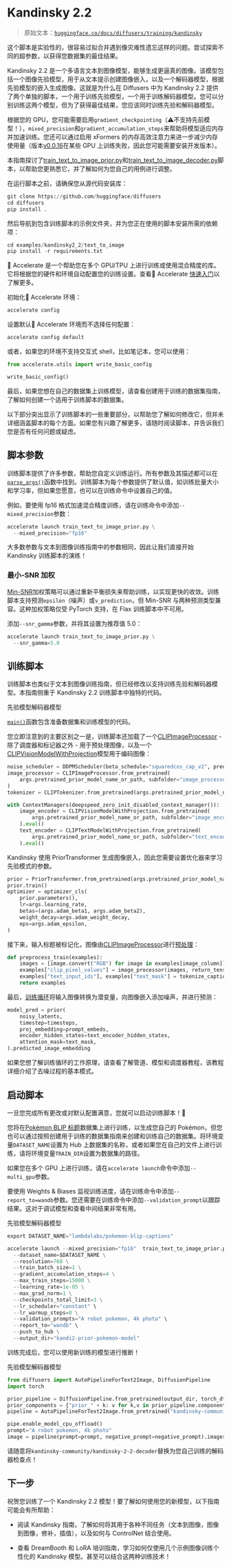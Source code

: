 # Kandinsky 2.2

> 原始文本：[`huggingface.co/docs/diffusers/training/kandinsky`](https://huggingface.co/docs/diffusers/training/kandinsky)

这个脚本是实验性的，很容易过拟合并遇到像灾难性遗忘这样的问题。尝试探索不同的超参数，以获得您数据集的最佳结果。

Kandinsky 2.2 是一个多语言文本到图像模型，能够生成更逼真的图像。该模型包括一个图像先验模型，用于从文本提示创建图像嵌入，以及一个解码器模型，根据先验模型的嵌入生成图像。这就是为什么在 Diffusers 中为 Kandinsky 2.2 提供了两个单独的脚本，一个用于训练先验模型，一个用于训练解码器模型。您可以分别训练这两个模型，但为了获得最佳结果，您应该同时训练先验和解码器模型。

根据您的 GPU，您可能需要启用`gradient_checkpointing`（⚠️不支持先前模型！），`mixed_precision`和`gradient_accumulation_steps`来帮助将模型适应内存并加速训练。您还可以通过启用 xFormers 的内存高效注意力来进一步减少内存使用量（版本[v0.0.16](https://github.com/huggingface/diffusers/issues/2234#issuecomment-1416931212)在某些 GPU 上训练失败，因此您可能需要安装开发版本）。

本指南探讨了[train_text_to_image_prior.py](https://github.com/huggingface/diffusers/blob/main/examples/kandinsky2_2/text_to_image/train_text_to_image_prior.py)和[train_text_to_image_decoder.py](https://github.com/huggingface/diffusers/blob/main/examples/kandinsky2_2/text_to_image/train_text_to_image_decoder.py)脚本，以帮助您更熟悉它，并了解如何为您自己的用例进行调整。

在运行脚本之前，请确保您从源代码安装库：

```py
git clone https://github.com/huggingface/diffusers
cd diffusers
pip install .
```

然后导航到包含训练脚本的示例文件夹，并为您正在使用的脚本安装所需的依赖项：

```py
cd examples/kandinsky2_2/text_to_image
pip install -r requirements.txt
```

🤗 Accelerate 是一个帮助您在多个 GPU/TPU 上进行训练或使用混合精度的库。它将根据您的硬件和环境自动配置您的训练设置。查看🤗 Accelerate [快速入门](https://huggingface.co/docs/accelerate/quicktour)以了解更多。

初始化🤗 Accelerate 环境：

```py
accelerate config
```

设置默认🤗 Accelerate 环境而不选择任何配置：

```py
accelerate config default
```

或者，如果您的环境不支持交互式 shell，比如笔记本，您可以使用：

```py
from accelerate.utils import write_basic_config

write_basic_config()
```

最后，如果您想在自己的数据集上训练模型，请查看创建用于训练的数据集指南，了解如何创建一个适用于训练脚本的数据集。

以下部分突出显示了训练脚本的一些重要部分，以帮助您了解如何修改它，但并未详细涵盖脚本的每个方面。如果您有兴趣了解更多，请随时阅读脚本，并告诉我们您是否有任何问题或疑虑。

## 脚本参数

训练脚本提供了许多参数，帮助您自定义训练运行。所有参数及其描述都可以在[`parse_args()`](https://github.com/huggingface/diffusers/blob/6e68c71503682c8693cb5b06a4da4911dfd655ee/examples/kandinsky2_2/text_to_image/train_text_to_image_prior.py#L190)函数中找到。训练脚本为每个参数提供了默认值，如训练批量大小和学习率，但如果您愿意，也可以在训练命令中设置自己的值。

例如，要使用 fp16 格式加速混合精度训练，请在训练命令中添加`--mixed_precision`参数：

```py
accelerate launch train_text_to_image_prior.py \
  --mixed_precision="fp16"
```

大多数参数与文本到图像训练指南中的参数相同，因此让我们直接开始 Kandinsky 训练脚本的演练！

### 最小-SNR 加权

[Min-SNR](https://huggingface.co/papers/2303.09556)加权策略可以通过重新平衡损失来帮助训练，以实现更快的收敛。训练脚本支持预测`epsilon`（噪声）或`v_prediction`，但 Min-SNR 与两种预测类型兼容。这种加权策略仅受 PyTorch 支持，在 Flax 训练脚本中不可用。

添加`--snr_gamma`参数，并将其设置为推荐值 5.0：

```py
accelerate launch train_text_to_image_prior.py \
  --snr_gamma=5.0
```

## 训练脚本

训练脚本也类似于文本到图像训练指南，但已经修改以支持训练先验和解码器模型。本指南侧重于 Kandinsky 2.2 训练脚本中独特的代码。

先验模型解码器模型

[`main()`](https://github.com/huggingface/diffusers/blob/6e68c71503682c8693cb5b06a4da4911dfd655ee/examples/kandinsky2_2/text_to_image/train_text_to_image_prior.py#L441)函数包含准备数据集和训练模型的代码。

您立即注意到的主要区别之一是，训练脚本还加载了一个[CLIPImageProcessor](https://huggingface.co/docs/transformers/v4.37.2/en/model_doc/clip#transformers.CLIPImageProcessor) - 除了调度器和标记器之外 - 用于预处理图像，以及一个[CLIPVisionModelWithProjection](https://huggingface.co/docs/transformers/v4.37.2/en/model_doc/clip#transformers.CLIPVisionModelWithProjection)模型用于编码图像：

```py
noise_scheduler = DDPMScheduler(beta_schedule="squaredcos_cap_v2", prediction_type="sample")
image_processor = CLIPImageProcessor.from_pretrained(
    args.pretrained_prior_model_name_or_path, subfolder="image_processor"
)
tokenizer = CLIPTokenizer.from_pretrained(args.pretrained_prior_model_name_or_path, subfolder="tokenizer")

with ContextManagers(deepspeed_zero_init_disabled_context_manager()):
    image_encoder = CLIPVisionModelWithProjection.from_pretrained(
        args.pretrained_prior_model_name_or_path, subfolder="image_encoder", torch_dtype=weight_dtype
    ).eval()
    text_encoder = CLIPTextModelWithProjection.from_pretrained(
        args.pretrained_prior_model_name_or_path, subfolder="text_encoder", torch_dtype=weight_dtype
    ).eval()
```

Kandinsky 使用 PriorTransformer 生成图像嵌入，因此您需要设置优化器来学习先验模式的参数。

```py
prior = PriorTransformer.from_pretrained(args.pretrained_prior_model_name_or_path, subfolder="prior")
prior.train()
optimizer = optimizer_cls(
    prior.parameters(),
    lr=args.learning_rate,
    betas=(args.adam_beta1, args.adam_beta2),
    weight_decay=args.adam_weight_decay,
    eps=args.adam_epsilon,
)
```

接下来，输入标题被标记化，图像由[CLIPImageProcessor](https://huggingface.co/docs/transformers/v4.37.2/en/model_doc/clip#transformers.CLIPImageProcessor)进行[预处理](https://github.com/huggingface/diffusers/blob/6e68c71503682c8693cb5b06a4da4911dfd655ee/examples/kandinsky2_2/text_to_image/train_text_to_image_prior.py#L632)：

```py
def preprocess_train(examples):
    images = [image.convert("RGB") for image in examples[image_column]]
    examples["clip_pixel_values"] = image_processor(images, return_tensors="pt").pixel_values
    examples["text_input_ids"], examples["text_mask"] = tokenize_captions(examples)
    return examples
```

最后，[训练循环](https://github.com/huggingface/diffusers/blob/6e68c71503682c8693cb5b06a4da4911dfd655ee/examples/kandinsky2_2/text_to_image/train_text_to_image_prior.py#L718)将输入图像转换为潜变量，向图像嵌入添加噪声，并进行预测：

```py
model_pred = prior(
    noisy_latents,
    timestep=timesteps,
    proj_embedding=prompt_embeds,
    encoder_hidden_states=text_encoder_hidden_states,
    attention_mask=text_mask,
).predicted_image_embedding
```

如果您想了解训练循环的工作原理，请查看了解管道、模型和调度器教程，该教程详细介绍了去噪过程的基本模式。

## 启动脚本

一旦您完成所有更改或对默认配置满意，您就可以启动训练脚本！🚀

您将在[Pokémon BLIP 标题](https://huggingface.co/datasets/lambdalabs/pokemon-blip-captions)数据集上进行训练，以生成您自己的 Pokémon，但您也可以通过按照创建用于训练的数据集指南来创建和训练自己的数据集。将环境变量`DATASET_NAME`设置为 Hub 上数据集的名称，或者如果您在自己的文件上进行训练，请将环境变量`TRAIN_DIR`设置为数据集的路径。

如果您在多个 GPU 上进行训练，请在`accelerate launch`命令中添加`--multi_gpu`参数。

要使用 Weights & Biases 监视训练进度，请在训练命令中添加`--report_to=wandb`参数。您还需要在训练命令中添加`--validation_prompt`以跟踪结果。这对于调试模型和查看中间结果非常有用。

先验模型解码器模型

```py
export DATASET_NAME="lambdalabs/pokemon-blip-captions"

accelerate launch --mixed_precision="fp16"  train_text_to_image_prior.py \
  --dataset_name=$DATASET_NAME \
  --resolution=768 \
  --train_batch_size=1 \
  --gradient_accumulation_steps=4 \
  --max_train_steps=15000 \
  --learning_rate=1e-05 \
  --max_grad_norm=1 \
  --checkpoints_total_limit=3 \
  --lr_scheduler="constant" \
  --lr_warmup_steps=0 \
  --validation_prompts="A robot pokemon, 4k photo" \
  --report_to="wandb" \
  --push_to_hub \
  --output_dir="kandi2-prior-pokemon-model" 
```

训练完成后，您可以使用新训练的模型进行推断！

先验模型解码器模型

```py
from diffusers import AutoPipelineForText2Image, DiffusionPipeline
import torch

prior_pipeline = DiffusionPipeline.from_pretrained(output_dir, torch_dtype=torch.float16)
prior_components = {"prior_" + k: v for k,v in prior_pipeline.components.items()}
pipeline = AutoPipelineForText2Image.from_pretrained("kandinsky-community/kandinsky-2-2-decoder", **prior_components, torch_dtype=torch.float16)

pipe.enable_model_cpu_offload()
prompt="A robot pokemon, 4k photo"
image = pipeline(prompt=prompt, negative_prompt=negative_prompt).images[0]
```

请随意将`kandinsky-community/kandinsky-2-2-decoder`替换为您自己训练的解码器检查点！

## 下一步

祝贺您训练了一个 Kandinsky 2.2 模型！要了解如何使用您的新模型，以下指南可能会有所帮助：

+   阅读 Kandinsky 指南，了解如何将其用于各种不同任务（文本到图像，图像到图像，修补，插值），以及如何与 ControlNet 结合使用。

+   查看 DreamBooth 和 LoRA 培训指南，学习如何仅使用几个示例图像训练个性化的 Kandinsky 模型。甚至可以结合这两种训练技术！
